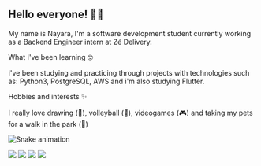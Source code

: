 
## Hello everyone! 👋🏽

My name is Nayara, I'm a software development student currently working as a Backend Engineer intern at Zé Delivery.

What I've been learning 🤓

I've been studying and practicing through projects with technologies such as: Python3, PostgreSQL, AWS and i'm also studying Flutter.

Hobbies and interests ✨

I really love drawing (🎨), volleyball (🏐), videogames (🎮) and taking my pets for a walk in the park (🐾)

![Snake animation](https://github.com/nayyadev/nayyadev/blob/output/github-contribution-grid-snake.svg)

<a href="https://www.linkedin.com/in/nayara-aguilar-dev/" target="_blank"><img src="https://img.shields.io/badge/-LinkedIn-%230077B5?style=for-the-badge&logo=linkedin&logoColor=white" target="_blank"></a> <a href="https://codepen.io/nayara-aguilar" target="_blank"><img src="https://img.shields.io/badge/-CodePen-purple?style=for-the-badge&logo=CodePen&logoColor=white" target="_blank"></a> <a href="https://www.instagram.com/nayaaguillar/" target="_blank"><img src="https://img.shields.io/badge/-Instagram-ff69b4?style=for-the-badge&logo=Instagram&logoColor=white" target="_blank"></a>  <a href="mailto:nayara.aguillar@gmail.com?Subject=Título%20da%20mensagem" target="_blank"><img src="https://img.shields.io/badge/-Gmail-lightgray?style=for-the-badge&logo=Gmail&logoColor=white" target="_blank"></a> 
<!--
**nayaaguilar/nayaaguilar** is a ✨ _special_ ✨ repository because its `README.md` (this file) appears on your GitHub profile.

Here are some ideas to get you started:

- 🔭 I’m currently working on ...
- 🌱 I’m currently learning ...
- 👯 I’m looking to collaborate on ...
- 🤔 I’m looking for help with ...
- 💬 Ask me about ...
- 📫 How to reach me: ...
- 😄 Pronouns: ...
- ⚡ Fun fact: ...
-->
